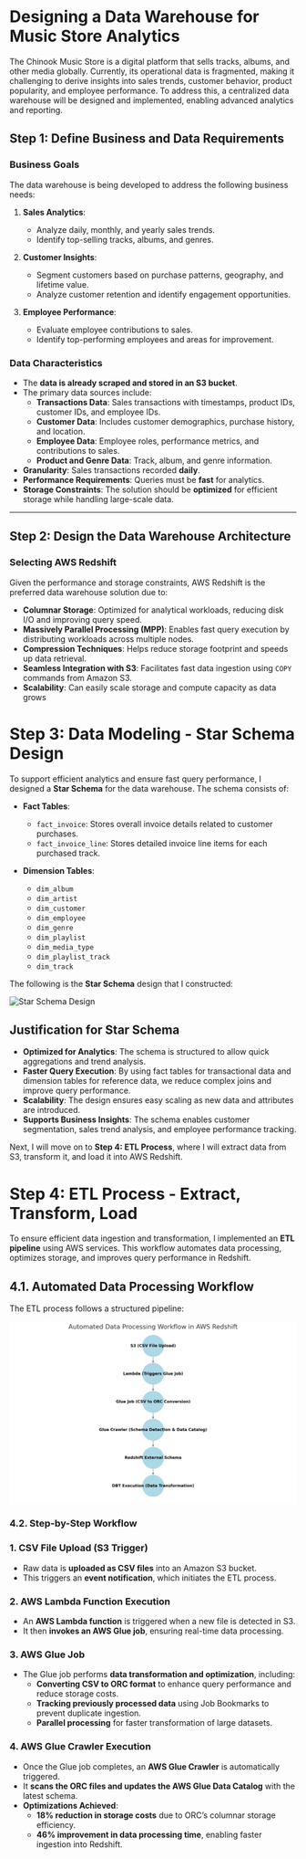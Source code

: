 # Designing a Data Warehouse for Music Store Analytics

The Chinook Music Store is a digital platform that sells tracks, albums, and other media globally. Currently, its operational data is fragmented, making it challenging to derive insights into sales trends, customer behavior, product popularity, and employee performance. To address this, a centralized data warehouse will be designed and implemented, enabling advanced analytics and reporting.


## **Step 1: Define Business and Data Requirements**
### **Business Goals**
The data warehouse is being developed to address the following business needs:

1. **Sales Analytics**:  
   - Analyze daily, monthly, and yearly sales trends.  
   - Identify top-selling tracks, albums, and genres.  

2. **Customer Insights**:  
   - Segment customers based on purchase patterns, geography, and lifetime value.  
   - Analyze customer retention and identify engagement opportunities.  

3. **Employee Performance**:  
   - Evaluate employee contributions to sales.  
   - Identify top-performing employees and areas for improvement.  

### **Data Characteristics**
- The **data is already scraped and stored in an S3 bucket**.
- The primary data sources include:  
  - **Transactions Data**: Sales transactions with timestamps, product IDs, customer IDs, and employee IDs.  
  - **Customer Data**: Includes customer demographics, purchase history, and location.  
  - **Employee Data**: Employee roles, performance metrics, and contributions to sales.  
  - **Product and Genre Data**: Track, album, and genre information.  
- **Granularity**: Sales transactions recorded **daily**.  
- **Performance Requirements**: Queries must be **fast** for analytics.  
- **Storage Constraints**: The solution should be **optimized** for efficient storage while handling large-scale data.  

---

## **Step 2: Design the Data Warehouse Architecture**
### **Selecting AWS Redshift**
Given the performance and storage constraints, AWS Redshift is the preferred data warehouse solution due to:

- **Columnar Storage**: Optimized for analytical workloads, reducing disk I/O and improving query speed.  
- **Massively Parallel Processing (MPP)**: Enables fast query execution by distributing workloads across multiple nodes.  
- **Compression Techniques**: Helps reduce storage footprint and speeds up data retrieval.  
- **Seamless Integration with S3**: Facilitates fast data ingestion using `COPY` commands from Amazon S3.  
- **Scalability**: Can easily scale storage and compute capacity as data grows

# **Step 3: Data Modeling - Star Schema Design**

To support efficient analytics and ensure fast query performance, I designed a **Star Schema** for the data warehouse. The schema consists of:

- **Fact Tables**:
  - `fact_invoice`: Stores overall invoice details related to customer purchases.
  - `fact_invoice_line`: Stores detailed invoice line items for each purchased track.

- **Dimension Tables**:
  - `dim_album`
  - `dim_artist`
  - `dim_customer`
  - `dim_employee`
  - `dim_genre`
  - `dim_playlist`
  - `dim_media_type`
  - `dim_playlist_track`
  - `dim_track`

The following is the **Star Schema** design that I constructed:

![Star Schema Design](ER.drawio.png)

## **Justification for Star Schema**
- **Optimized for Analytics**: The schema is structured to allow quick aggregations and trend analysis.
- **Faster Query Execution**: By using fact tables for transactional data and dimension tables for reference data, we reduce complex joins and improve query performance.
- **Scalability**: The design ensures easy scaling as new data and attributes are introduced.
- **Supports Business Insights**: The schema enables customer segmentation, sales trend analysis, and employee performance tracking.

Next, I will move on to **Step 4: ETL Process**, where I will extract data from S3, transform it, and load it into AWS Redshift.

# **Step 4: ETL Process - Extract, Transform, Load**

To ensure efficient data ingestion and transformation, I implemented an **ETL pipeline** using AWS services. This workflow automates data processing, optimizes storage, and improves query performance in Redshift.

## **4.1. Automated Data Processing Workflow**
The ETL process follows a structured pipeline:

![Data Processing Workflow](etl.png)

### **4.2. Step-by-Step Workflow**
### **1. CSV File Upload (S3 Trigger)**
- Raw data is **uploaded as CSV files** into an Amazon S3 bucket.
- This triggers an **event notification**, which initiates the ETL process.

### **2. AWS Lambda Function Execution**
- An **AWS Lambda function** is triggered when a new file is detected in S3.
- It then **invokes an AWS Glue job**, ensuring real-time data processing.

### **3. AWS Glue Job**
- The Glue job performs **data transformation and optimization**, including:
  - **Converting CSV to ORC format** to enhance query performance and reduce storage costs.
  - **Tracking previously processed data** using Job Bookmarks to prevent duplicate ingestion.
  - **Parallel processing** for faster transformation of large datasets.

### **4. AWS Glue Crawler Execution**
- Once the Glue job completes, an **AWS Glue Crawler** is automatically triggered.
- It **scans the ORC files and updates the AWS Glue Data Catalog** with the latest schema.
- **Optimizations Achieved**:
  - **18% reduction in storage costs** due to ORC’s columnar storage efficiency.
  - **46% improvement in data processing time**, enabling faster ingestion into Redshift.
